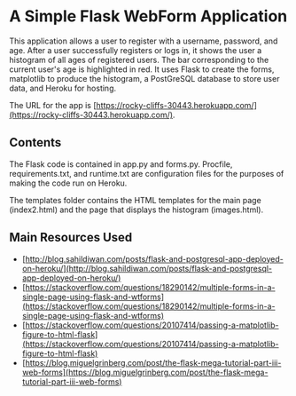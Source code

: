 # A Simple Flask WebForm Application
This application allows a user to register with a username, password, and age. After a user successfully registers or logs in, it shows the user a histogram of all ages of registered users. The bar corresponding to the current user's age is highlighted in red. It uses Flask to create the forms, matplotlib to produce the histogram, a PostGreSQL database to store user data, and Heroku for hosting.

The URL for the app is [https://rocky-cliffs-30443.herokuapp.com/](https://rocky-cliffs-30443.herokuapp.com/).

## Contents

The Flask code is contained in app.py and forms.py. Procfile, requirements.txt, and runtime.txt are configuration files for the purposes of making the code run on Heroku.

The templates folder contains the HTML templates for the main page (index2.html) and the page that displays the histogram (images.html).

## Main Resources Used
- [http://blog.sahildiwan.com/posts/flask-and-postgresql-app-deployed-on-heroku/](http://blog.sahildiwan.com/posts/flask-and-postgresql-app-deployed-on-heroku/)
- [https://stackoverflow.com/questions/18290142/multiple-forms-in-a-single-page-using-flask-and-wtforms](https://stackoverflow.com/questions/18290142/multiple-forms-in-a-single-page-using-flask-and-wtforms)
- [https://stackoverflow.com/questions/20107414/passing-a-matplotlib-figure-to-html-flask](https://stackoverflow.com/questions/20107414/passing-a-matplotlib-figure-to-html-flask)
- [https://blog.miguelgrinberg.com/post/the-flask-mega-tutorial-part-iii-web-forms](https://blog.miguelgrinberg.com/post/the-flask-mega-tutorial-part-iii-web-forms)
